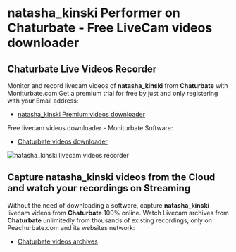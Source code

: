 # natasha_kinski Performer on Chaturbate - Free LiveCam videos downloader

## Chaturbate Live Videos Recorder

Monitor and record livecam videos of **natasha_kinski** from **Chaturbate** with Moniturbate.com
Get a premium trial for free by just and only registering with your Email address:
* [natasha_kinski Premium videos downloader](https://moniturbate.com/request-demo-licence-key.html)

Free livecam videos downloader - Moniturbate Software:
* [Chaturbate videos downloader](https://moniturbate.com/moniturbate-download-software.html)

![natasha_kinski livecam videos recorder](https://peachurnet.com/templates/moniturbate-software.png)


## Capture natasha_kinski videos from the Cloud and watch your recordings on Streaming

Without the need of downloading a software, capture **natasha_kinski** livecam videos from **Chaturbate** 100% online.
Watch Livecam archives from **Chaturbate** unlimitedly from thousands of existing recordings, only on Peachurbate.com and its websites network:
* [Chaturbate videos archives](https://peachurnet.com/)